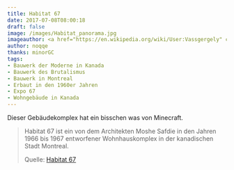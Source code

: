 ```yaml
---
title: Habitat 67
date: 2017-07-08T08:00:18
draft: false
image: /images/Habitat_panorama.jpg
imageauthor: <a href="https://en.wikipedia.org/wiki/User:Vassgergely" class="extiw" title="wikipedia:User:Vassgergely">Vassgergely</a> at <a href="https://en.wikipedia.org/wiki/" class="extiw" title="wikipedia:">English Wikipedia</a>
author: noqqe
thanks: minorGC
tags:
- Bauwerk der Moderne in Kanada
- Bauwerk des Brutalismus
- Bauwerk in Montreal
- Erbaut in den 1960er Jahren
- Expo 67
- Wohngebäude in Kanada
---
```


Dieser Gebäudekomplex hat ein bisschen was von Minecraft.

> Habitat 67 ist ein von dem Architekten Moshe Safdie in den Jahren 1966 bis
> 1967 entworfener Wohnhauskomplex in der kanadischen Stadt Montreal.
>
> Quelle: [Habitat 67](https://de.wikipedia.org/wiki/Habitat_67)